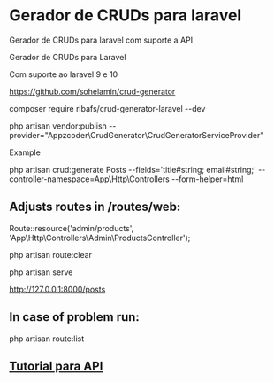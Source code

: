 # Gerador de CRUDs para laravel
Gerador de CRUDs para laravel com suporte a API

Gerador de CRUDs para Laravel

Com suporte ao laravel 9 e 10

https://github.com/sohelamin/crud-generator

composer require ribafs/crud-generator-laravel --dev

php artisan vendor:publish --provider="Appzcoder\CrudGenerator\CrudGeneratorServiceProvider"

Example

php artisan crud:generate Posts --fields='title#string; email#string;' --controller-namespace=App\\Http\\Controllers --form-helper=html

## Adjusts routes in /routes/web:

Route::resource('admin/products', 'App\Http\Controllers\Admin\ProductsController');

php artisan route:clear

php artisan serve

http://127.0.0.1:8000/posts

## In case of problem run:

php artisan route:list

## [Tutorial para API](api-tutorial.md)
